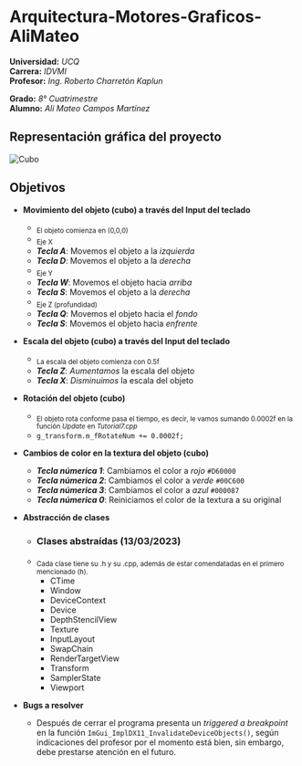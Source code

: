 # Arquitectura-Motores-Graficos-AliMateo

**Universidad:** *UCQ*  
**Carrera:**     *IDVMI*  
**Profesor:**    *Ing. Roberto Charretón Kaplun*  
  
**Grado:**       *8° Cuatrimestre*  
**Alumno:**      *Ali Mateo Campos Martínez*
  
## Representación gráfica del proyecto
![Cubo](Tutorial07/Cube.jpg)

## Objetivos
+ **Movimiento del objeto (cubo) a través del Input del teclado**
  + <sub>El objeto comienza en (0,0,0)</sub>
  + <sub>Eje X</sub>
  + **_Tecla A_**: Movemos el objeto a la *izquierda* 
  + **_Tecla D_**: Movemos el objeto a la *derecha* 
  + <sub>Eje Y</sub>  
  + **_Tecla W_**: Movemos el objeto hacia *arriba*   
  + **_Tecla S_**: Movemos el objeto a la *derecha*
  + <sub>Eje Z (profundidad)</sub>
  + **_Tecla Q_**: Movemos el objeto hacia el *fondo*   
  + **_Tecla S_**: Movemos el objeto hacia *enfrente*
   
+ **Escala del objeto (cubo) a través del Input del teclado**
  + <sub>La escala del objeto comienza con 0.5f</sub>
  + **_Tecla Z_**: *Aumentamos* la escala del objeto
  + **_Tecla X_**: *Disminuimos* la escala del objeto
  
+ **Rotación del objeto (cubo)**
  + <sub>El objeto rota conforme pasa el tiempo, es decir, le vamos sumando 0.0002f en la función *Update* en *Tutorial7.cpp*</sub>
  + `g_transform.m_fRotateNum += 0.0002f;`
  
+ **Cambios de color en la textura del objeto (cubo)**
  + **_Tecla númerica 1_**: Cambiamos el color a *rojo* `#D60000`
  + **_Tecla númerica 2_**: Cambiamos el color a *verde* `#00C600`
  + **_Tecla númerica 3_**: Cambiamos el color a *azul* `#000087`
  + **_Tecla númerica 0_**: Reiniciamos el color de la textura a su original
  
+ **Abstracción de clases**
  + ### Clases abstraídas (13/03/2023)
  + <sub>Cada clase tiene su .h y su .cpp, además de estar comendatadas en el primero mencionado (h).</sub>
    + CTime
    + Window
    + DeviceContext
    + Device
    + DepthStencilView
    + Texture
    + InputLayout
    + SwapChain
    + RenderTargetView
    + Transform
    + SamplerState
    + Viewport
   
+ **Bugs a resolver**
  + Después de cerrar el programa presenta un _triggered a breakpoint_ en la función `ImGui_ImplDX11_InvalidateDeviceObjects()`, según indicaciones del profesor por el     momento está bien, sin embargo, debe prestarse atención en el futuro.
